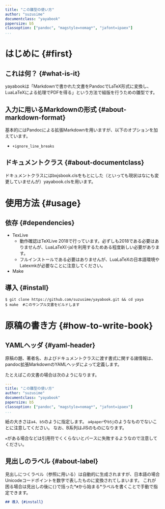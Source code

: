 ```yaml
---
title: "この雛型の使い方"
author: "suzusime"
documentclass: "yayabook"
papersize: b5
classoption: ["pandoc", "magstyle=nomag*", "jafont=ipaex"]
...
```


# はじめに {#first}
## これは何？ {#what-is-it}
yayabookは「Markdownで書かれた文書をPandocでLaTeX形式に変換し、LuaLaTeXによる処理でPDFを得る」という方法で組版を行うための雛型です。

## 入力に用いるMarkdownの形式 {#about-markdown-format}
基本的にはPandocによる拡張Markdownを用いますが、以下のオプションを加えています。

- `+ignore_line_breaks`

## ドキュメントクラス {#about-documentclass}
ドキュメントクラスにはbxjsbook.clsをもとにした（といっても現状はなにも変更していませんが）yayabook.clsを用います。

# 使用方法 {#usage}
## 依存 {#dependencies}
- TexLive
    - 動作確認はTeXLive 2018で行っています。必ずしも2018である必要はありませんが、LuaLaTeX(-ja)を利用するためある程度新しい必要があります。
    - フルインストールである必要はありませんが、LuaLaTeXの日本語環境やLatexmkが必要なことに注意してください。
- Make

## 導入 {#install}
```shell
$ git clone https://github.com/suzusime/yayabook.git && cd yaya
$ make  #このサンプル文書をビルドします
```

# 原稿の書き方 {#how-to-write-book}
## YAMLヘッダ {#yaml-header}
原稿の題、著者名、およびドキュメントクラスに渡す書式に関する諸情報は、pandoc拡張MarkdownのYAMLヘッダによって定義します。

たとえばこの文書の場合は次のようになります。

```yaml
---
title: "この雛型の使い方"
author: "suzusime"
documentclass: "yayabook"
papersize: b5
classoption: ["pandoc", "magstyle=nomag*", "jafont=ipaex"]
...
```

紙の大きさは`a4`、`b5`のように指定します。
`a4paper`や`b5j`のようなものでないことに注意してください。
なお、B系列はJISのものになります。

`=`がある場合などは引用符でくくらないとパースに失敗するようなので注意してください。

## 見出しのラベル {#about-label}
見出しにつくラベル（参照に用いる）は自動的に生成されますが、日本語の場合Unicodeコードポイントを数字で表したものに変換されてしまいます。
これが困る場合は見出しの後に`{}`で括った*`#`から始まる*ラベルを書くことで手動で指定できます。

```markdown
## 導入 {#install}
```

